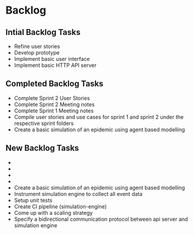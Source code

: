 # Backlog

## Intial Backlog Tasks
-   Refine user stories
-   Develop prototype
-   Implement basic user interface
-   Implement basic HTTP API server

## Completed Backlog Tasks
-  Complete Sprint 2 User Stories	
-  Complete Sprint 2 Meeting notes	
-  Complete Sprint 1 Meeting notes	
-  Compile user stories and use cases for sprint 1 and sprint 2 under the respective sprint folders	
-  Create a basic simulation of an epidemic using agent based modelling	

## New Backlog Tasks

-   
- 
- 
-   
-   Create a basic simulation of an epidemic using agent based modelling
-   Instrument simulation engine to collect all event data
-   Setup unit tests
-   Create CI pipeline (simulation-engine)
-   Come up with a scaling strategy
-   Specify a bidirectional communication protocol between api server and simulation engine
